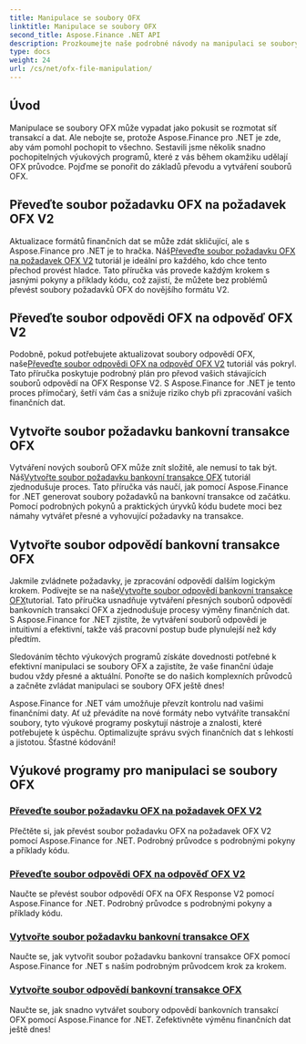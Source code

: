 ```yaml
---
title: Manipulace se soubory OFX
linktitle: Manipulace se soubory OFX
second_title: Aspose.Finance .NET API
description: Prozkoumejte naše podrobné návody na manipulaci se soubory OFX pomocí Aspose.Finance for .NET. Naučte se převádět a vytvářet soubory OFX pomocí průvodce krok za krokem.
type: docs
weight: 24
url: /cs/net/ofx-file-manipulation/
---
```

## Úvod
Manipulace se soubory OFX může vypadat jako pokusit se rozmotat síť transakcí a dat. Ale nebojte se, protože Aspose.Finance pro .NET je zde, aby vám pomohl pochopit to všechno. Sestavili jsme několik snadno pochopitelných výukových programů, které z vás během okamžiku udělají OFX průvodce. Pojďme se ponořit do základů převodu a vytváření souborů OFX.

## Převeďte soubor požadavku OFX na požadavek OFX V2

 Aktualizace formátů finančních dat se může zdát skličující, ale s Aspose.Finance pro .NET je to hračka. Náš[Převeďte soubor požadavku OFX na požadavek OFX V2](./convert-ofx-request-file-to-ofx-request-v2/) tutoriál je ideální pro každého, kdo chce tento přechod provést hladce. Tato příručka vás provede každým krokem s jasnými pokyny a příklady kódu, což zajistí, že můžete bez problémů převést soubory požadavků OFX do novějšího formátu V2.

## Převeďte soubor odpovědi OFX na odpověď OFX V2

Podobně, pokud potřebujete aktualizovat soubory odpovědí OFX, naše[Převeďte soubor odpovědi OFX na odpověď OFX V2](./convert-ofx-response-file-to-ofx-response-v2/) tutoriál vás pokryl. Tato příručka poskytuje podrobný plán pro převod vašich stávajících souborů odpovědí na OFX Response V2. S Aspose.Finance for .NET je tento proces přímočarý, šetří vám čas a snižuje riziko chyb při zpracování vašich finančních dat.

## Vytvořte soubor požadavku bankovní transakce OFX

 Vytváření nových souborů OFX může znít složitě, ale nemusí to tak být. Náš[Vytvořte soubor požadavku bankovní transakce OFX](./create-ofx-bank-transaction-request-file/) tutoriál zjednodušuje proces. Tato příručka vás naučí, jak pomocí Aspose.Finance for .NET generovat soubory požadavků na bankovní transakce od začátku. Pomocí podrobných pokynů a praktických úryvků kódu budete moci bez námahy vytvářet přesné a vyhovující požadavky na transakce.

## Vytvořte soubor odpovědí bankovní transakce OFX

 Jakmile zvládnete požadavky, je zpracování odpovědí dalším logickým krokem. Podívejte se na naše[Vytvořte soubor odpovědí bankovní transakce OFX](./create-ofx-bank-transaction-response-file/)tutorial. Tato příručka usnadňuje vytváření přesných souborů odpovědí bankovních transakcí OFX a zjednodušuje procesy výměny finančních dat. S Aspose.Finance for .NET zjistíte, že vytváření souborů odpovědí je intuitivní a efektivní, takže váš pracovní postup bude plynulejší než kdy předtím.

Sledováním těchto výukových programů získáte dovednosti potřebné k efektivní manipulaci se soubory OFX a zajistíte, že vaše finanční údaje budou vždy přesné a aktuální. Ponořte se do našich komplexních průvodců a začněte zvládat manipulaci se soubory OFX ještě dnes!

Aspose.Finance for .NET vám umožňuje převzít kontrolu nad vašimi finančními daty. Ať už převádíte na nové formáty nebo vytváříte transakční soubory, tyto výukové programy poskytují nástroje a znalosti, které potřebujete k úspěchu. Optimalizujte správu svých finančních dat s lehkostí a jistotou. Šťastné kódování!
## Výukové programy pro manipulaci se soubory OFX
### [Převeďte soubor požadavku OFX na požadavek OFX V2](./convert-ofx-request-file-to-ofx-request-v2/)
Přečtěte si, jak převést soubor požadavku OFX na požadavek OFX V2 pomocí Aspose.Finance for .NET. Podrobný průvodce s podrobnými pokyny a příklady kódu.
### [Převeďte soubor odpovědi OFX na odpověď OFX V2](./convert-ofx-response-file-to-ofx-response-v2/)
Naučte se převést soubor odpovědí OFX na OFX Response V2 pomocí Aspose.Finance for .NET. Podrobný průvodce s podrobnými pokyny a příklady kódu.
### [Vytvořte soubor požadavku bankovní transakce OFX](./create-ofx-bank-transaction-request-file/)
Naučte se, jak vytvořit soubor požadavku bankovní transakce OFX pomocí Aspose.Finance for .NET s naším podrobným průvodcem krok za krokem. 
### [Vytvořte soubor odpovědí bankovní transakce OFX](./create-ofx-bank-transaction-response-file/)
Naučte se, jak snadno vytvářet soubory odpovědí bankovních transakcí OFX pomocí Aspose.Finance for .NET. Zefektivněte výměnu finančních dat ještě dnes!